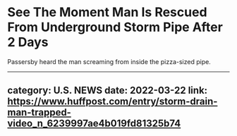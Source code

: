 # See The Moment Man Is Rescued From Underground Storm Pipe After 2 Days

Passersby heard the man screaming from inside the pizza-sized pipe.

---
category: U.S. NEWS
date: 2022-03-22
link: https://www.huffpost.com/entry/storm-drain-man-trapped-video_n_6239997ae4b019fd81325b74
---
